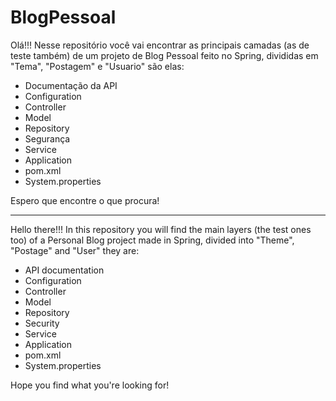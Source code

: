 # BlogPessoal

Olá!!! 
Nesse repositório você vai encontrar as principais camadas (as de teste também) de um projeto de Blog Pessoal feito no Spring, divididas em "Tema", "Postagem" e "Usuario" são elas:
- Documentação da API
- Configuration
- Controller
- Model
- Repository
- Segurança
- Service
- Application
- pom.xml
- System.properties

Espero que encontre o que procura!


----------------------------------------------------------------------------------------------------------------------------------------------------------------------------------

Hello there!!! 
In this repository you will find the main layers (the test ones too) of a Personal Blog project made in Spring, divided into "Theme", "Postage" and "User" they are:
- API documentation
- Configuration
- Controller
- Model
- Repository
- Security
- Service
- Application
- pom.xml
- System.properties

Hope you find what you're looking for!
